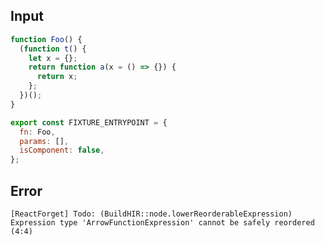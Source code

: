 
## Input

```javascript
function Foo() {
  (function t() {
    let x = {};
    return function a(x = () => {}) {
      return x;
    };
  })();
}

export const FIXTURE_ENTRYPOINT = {
  fn: Foo,
  params: [],
  isComponent: false,
};

```


## Error

```
[ReactForget] Todo: (BuildHIR::node.lowerReorderableExpression) Expression type 'ArrowFunctionExpression' cannot be safely reordered (4:4)
```
          
      